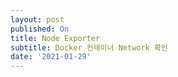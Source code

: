 ```yaml
---
layout: post
published: On
title: Node Exporter
subtitle: Docker 컨테이너 Network 확인
date: '2021-01-29'
---
```


